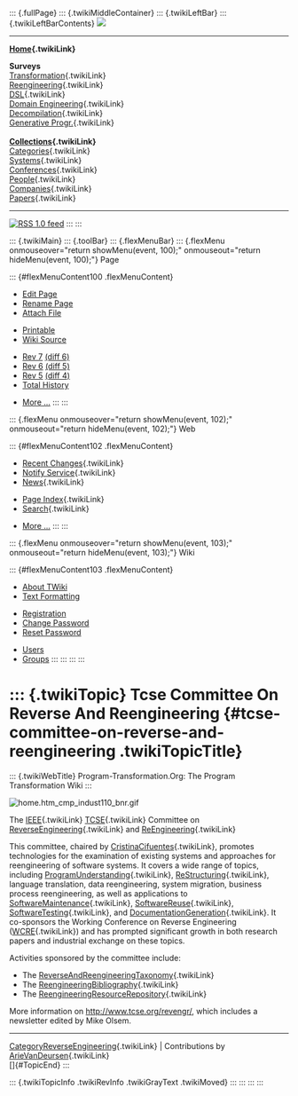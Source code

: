 ::: {.fullPage}
::: {.twikiMiddleContainer}
::: {.twikiLeftBar}
::: {.twikiLeftBarContents}
![](../pub/transformation.gif)

------------------------------------------------------------------------

**[Home](WebHome){.twikiLink}**

**Surveys**\
[Transformation](ProgramTransformation){.twikiLink}\
[Reengineering](ReengineeringWiki){.twikiLink}\
[DSL](DomainSpecificLanguages){.twikiLink}\
[Domain Engineering](DomainEngineering){.twikiLink}\
[Decompilation](DeCompilation){.twikiLink}\
[Generative Progr.](GenerativeProgrammingWiki){.twikiLink}\
\
**[Collections](CategoryCollection){.twikiLink}**\
[Categories](CategoryCategory){.twikiLink}\
[Systems](TransformationSystems){.twikiLink}\
[Conferences](TransformationConferences){.twikiLink}\
[People](TransformationPeople){.twikiLink}\
[Companies](TransformationCompanies){.twikiLink}\
[Papers](CategoryPaper){.twikiLink}

------------------------------------------------------------------------

[![](../pub/rss.gif "RSS 1.0 feed")](WebRss@skin=rss)
:::
:::

::: {.twikiMain}
::: {.toolBar}
::: {.flexMenuBar}
::: {.flexMenu onmouseover="return showMenu(event, 100);" onmouseout="return hideMenu(event, 100);"}
Page

::: {#flexMenuContent100 .flexMenuContent}
-   [Edit
    Page](http://www.program-transformation.org/edit/Transform/TcseCommitteeOnReverseAndReengineering?t=1536826420)
-   [Rename
    Page](http://www.program-transformation.org/rename/Transform/TcseCommitteeOnReverseAndReengineering)
-   [Attach
    File](http://www.program-transformation.org/attach/Transform/TcseCommitteeOnReverseAndReengineering)

<!-- -->

-   [Printable](http://www.program-transformation.org/view/Transform/TcseCommitteeOnReverseAndReengineering?skin=print.pattern)
-   [Wiki
    Source](http://www.program-transformation.org/view/Transform/TcseCommitteeOnReverseAndReengineering?skin=text&raw=on&contenttype=text/plain)

<!-- -->

-   [Rev
    7](http://www.program-transformation.org/view/Transform/TcseCommitteeOnReverseAndReengineering?rev=1.7)
    [(diff 6)](http://www.program-transformation.org/rdiff/Transform/TcseCommitteeOnReverseAndReengineering?rev1=1.7&rev2=1.6)
-   [Rev
    6](http://www.program-transformation.org/view/Transform/TcseCommitteeOnReverseAndReengineering?rev=1.6)
    [(diff 5)](http://www.program-transformation.org/rdiff/Transform/TcseCommitteeOnReverseAndReengineering?rev1=1.6&rev2=1.5)
-   [Rev
    5](http://www.program-transformation.org/view/Transform/TcseCommitteeOnReverseAndReengineering?rev=1.5)
    [(diff 4)](http://www.program-transformation.org/rdiff/Transform/TcseCommitteeOnReverseAndReengineering?rev1=1.5&rev2=1.4)
-   [Total
    History](http://www.program-transformation.org/rdiff/Transform/TcseCommitteeOnReverseAndReengineering)

<!-- -->

-   [More
    \...](http://www.program-transformation.org/oops/Transform/TcseCommitteeOnReverseAndReengineering?template=oopsmore&param1=1.7&param2=1.7)
:::
:::

::: {.flexMenu onmouseover="return showMenu(event, 102);" onmouseout="return hideMenu(event, 102);"}
Web

::: {#flexMenuContent102 .flexMenuContent}
-   [Recent Changes](WebChanges){.twikiLink}
-   [Notify Service](WebNotify){.twikiLink}
-   [News](WebNews){.twikiLink}

<!-- -->

-   [Page Index](WebIndex){.twikiLink}
-   [Search](WebSearch){.twikiLink}

<!-- -->

-   [More
    \...](http://www.program-transformation.org/oops/Transform/TcseCommitteeOnReverseAndReengineering?template=oopsmore&param1=1.7&param2=1.7)
:::
:::

::: {.flexMenu onmouseover="return showMenu(event, 103);" onmouseout="return hideMenu(event, 103);"}
Wiki

::: {#flexMenuContent103 .flexMenuContent}
-   [About
    TWiki](http://www.program-transformation.org/view/TWiki/WebHome)
-   [Text
    Formatting](http://www.program-transformation.org/view/TWiki/TextFormattingRules)

<!-- -->

-   [Registration](http://www.program-transformation.org/view/TWiki/TWikiRegistration)
-   [Change
    Password](http://www.program-transformation.org/view/TWiki/ChangePassword)
-   [Reset
    Password](http://www.program-transformation.org/view/TWiki/ResetPassword)

<!-- -->

-   [Users](http://www.program-transformation.org/view/Main/TWikiUsers)
-   [Groups](http://www.program-transformation.org/view/Main/TWikiGroups)
:::
:::
:::
:::

::: {.twikiTopic}
Tcse Committee On Reverse And Reengineering {#tcse-committee-on-reverse-and-reengineering .twikiTopicTitle}
===========================================

::: {.twikiWebTitle}
Program-Transformation.Org: The Program Transformation Wiki
:::

![home.htm\_cmp\_indust110\_bnr.gif](http://www.tcse.org/revengr/_derived/home.htm_cmp_indust110_bnr.gif)

The [IEEE](IEEE){.twikiLink} [TCSE](TCSE){.twikiLink} Committee on
[ReverseEngineering](ReverseEngineering){.twikiLink} and
[ReEngineering](ReEngineering){.twikiLink}

This committee, chaired by
[CristinaCifuentes](CristinaCifuentes){.twikiLink}, promotes
technologies for the examination of existing systems and approaches for
reengineering of software systems. It covers a wide range of topics,
including [ProgramUnderstanding](ProgramUnderstanding){.twikiLink},
[ReStructuring](ReStructuring){.twikiLink}, language translation, data
reengineering, system migration, business process reengineering, as well
as applications to
[SoftwareMaintenance](SoftwareMaintenance){.twikiLink},
[SoftwareReuse](SoftwareReuse){.twikiLink},
[SoftwareTesting](SoftwareTesting){.twikiLink}, and
[DocumentationGeneration](DocumentationGeneration){.twikiLink}. It
co-sponsors the Working Conference on Reverse Engineering
([WCRE](WCRE){.twikiLink}) and has prompted significant growth in both
research papers and industrial exchange on these topics.

Activities sponsored by the committee include:

-   The
    [ReverseAndReengineeringTaxonomy](ReverseAndReengineeringTaxonomy){.twikiLink}
-   The
    [ReengineeringBibliography](ReengineeringBibliography){.twikiLink}
-   The
    [ReengineeringResourceRepository](ReengineeringResourceRepository){.twikiLink}

More information on <http://www.tcse.org/revengr/>, which includes a
newsletter edited by Mike Olsem.

------------------------------------------------------------------------

[CategoryReverseEngineering](CategoryReverseEngineering){.twikiLink} \|
Contributions by [ArieVanDeursen](ArieVanDeursen){.twikiLink}\
[]{#TopicEnd}
:::

::: {.twikiTopicInfo .twikiRevInfo .twikiGrayText .twikiMoved}
:::
:::
:::
:::
